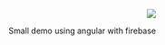<p align="center"><a href="https://firebase.google.com/_static/images/firebase/touchicon-180.png" alt="Vue logo"></a></p>

<p align="center"><img src="https://laravel.com/assets/img/components/logo-laravel.svg"></p>



Small demo using angular with firebase
